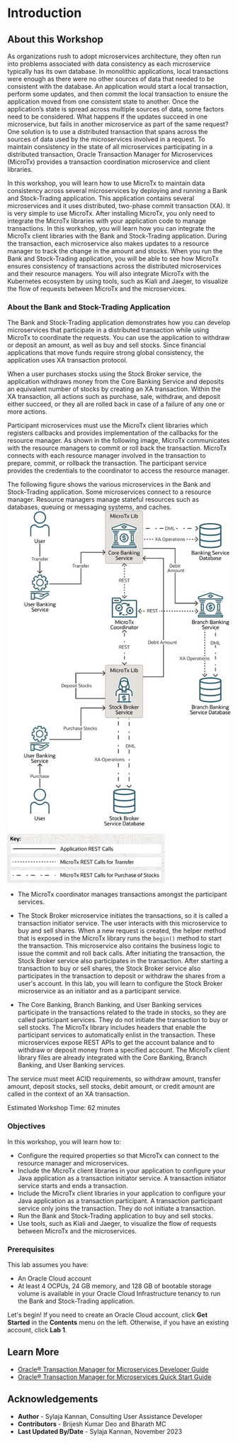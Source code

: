 # Introduction

## About this Workshop

As organizations rush to adopt microservices architecture, they often run into problems associated with data consistency as each microservice typically has its own database. In monolithic applications, local transactions were enough as there were no other sources of data that needed to be consistent with the database. An application would start a local transaction, perform some updates, and then commit the local transaction to ensure the application moved from one consistent state to another. Once the application’s state is spread across multiple sources of data, some factors need to be considered. What happens if the updates succeed in one microservice, but fails in another microservice as part of the same request? One solution is to use a distributed transaction that spans across the sources of data used by the microservices involved in a request. To maintain consistency in the state of all microservices participating in a distributed transaction, Oracle Transaction Manager for Microservices (MicroTx) provides a transaction coordination microservice and client libraries.

In this workshop, you will learn how to use MicroTx to maintain data consistency across several microservices by deploying and running a Bank and Stock-Trading application. This application contains several microservices and it uses distributed, two-phase commit transaction (XA). It is very simple to use MicroTx. After installing MicroTx, you only need to integrate the MicroTx libraries with your application code to manage transactions. In this workshop, you will learn how you can integrate the MicroTx client libraries with the Bank and Stock-Trading application. During the transaction, each microservice also makes updates to a resource manager to track the change in the amount and stocks. When you run the Bank and Stock-Trading application, you will be able to see how MicroTx ensures consistency of transactions across the distributed microservices and their resource managers. You will also integrate MicroTx with the Kubernetes ecosystem by using tools, such as Kiali and Jaeger, to visualize the flow of requests between MicroTx and the microservices.

### About the Bank and Stock-Trading Application

The Bank and Stock-Trading application demonstrates how you can develop microservices that participate in a distributed transaction while using MicroTx to coordinate the requests. You can use the application to withdraw or deposit an amount, as well as buy and sell stocks. Since financial applications that move funds require strong global consistency, the application uses XA transaction protocol.

When a user purchases stocks using the Stock Broker service, the application withdraws money from the Core Banking Service and deposits an equivalent number of stocks by creating an XA transaction. Within the XA transaction, all actions such as purchase, sale, withdraw, and deposit either succeed, or they all are rolled back in case of a failure of any one or more actions.

Participant microservices must use the MicroTx client libraries which registers callbacks and provides implementation of the callbacks for the resource manager. As shown in the following image, MicroTx communicates with the resource managers to commit or roll back the transaction. MicroTx connects with each resource manager involved in the transaction to prepare, commit, or rollback the transaction. The participant service provides the credentials to the coordinator to access the resource manager.

The following figure shows the various microservices in the Bank and Stock-Trading application. Some microservices connect to a resource manager. Resource managers manage stateful resources such as databases, queuing or messaging systems, and caches.
![Microservices in Bank and Stock-Trading application](./images/stock_broker_xa_app.png)

* The MicroTx coordinator manages transactions amongst the participant services.

* The Stock Broker microservice initiates the transactions, so it is called a transaction initiator service. The user interacts with this microservice to buy and sell shares. When a new request is created, the helper method that is exposed in the MicroTx library runs the `begin()` method to start the transaction. This microservice also contains the business logic to issue the commit and roll back calls. After initiating the transaction, the Stock Broker service also participates in the transaction. After starting a transaction to buy or sell shares, the Stock Broker service also participates in the transaction to deposit or withdraw the shares from a user's account. In this lab, you will learn to configure the Stock Broker microservice as an initiator and as a participant service.

* The Core Banking, Branch Banking, and User Banking services participate in the transactions related to the trade in stocks, so they are called participant services. They do not initiate the transaction to buy or sell stocks. The MicroTx library includes headers that enable the participant services to automatically enlist in the transaction. These microservices expose REST APIs to get the account balance and to withdraw or deposit money from a specified account. The MicroTx client library files are already integrated with the Core Banking, Branch Banking, and User Banking services.

The service must meet ACID requirements, so withdraw amount, transfer amount, deposit stocks, sell stocks, debit amount, or credit amount are called in the context of an XA transaction.

Estimated Workshop Time: 62 minutes

### Objectives

In this workshop, you will learn how to:

* Configure the required properties so that MicroTx can connect to the resource manager and microservices.
* Include the MicroTx client libraries in your application to configure your Java application as a transaction initiator service. A transaction initiator service starts and ends a transaction.
* Include the MicroTx client libraries in your application to configure your Java application as a transaction participant. A transaction participant service only joins the transaction. They do not initiate a transaction.
* Run the Bank and Stock-Trading application to buy and sell stocks.
* Use tools, such as Kiali and Jaeger, to visualize the flow of requests between MicroTx and the microservices.

### Prerequisites

This lab assumes you have:
- An Oracle Cloud account
- At least 4 OCPUs, 24 GB memory, and 128 GB of bootable storage volume is available in your Oracle Cloud Infrastructure tenancy to run the Bank and Stock-Trading application.

Let's begin! If you need to create an Oracle Cloud account, click **Get Started** in the **Contents** menu on the left. Otherwise, if you have an existing account, click **Lab 1**.

## Learn More

* [Oracle® Transaction Manager for Microservices Developer Guide](https://docs.oracle.com/pls/topic/lookup?ctx=microtx-latest&id=TMMDG)
* [Oracle® Transaction Manager for Microservices Quick Start Guide](https://docs.oracle.com/pls/topic/lookup?ctx=microtx-latest&id=TMMQS)

## Acknowledgements

* **Author** - Sylaja Kannan, Consulting User Assistance Developer
* **Contributors** - Brijesh Kumar Deo and Bharath MC
* **Last Updated By/Date** - Sylaja Kannan, November 2023
